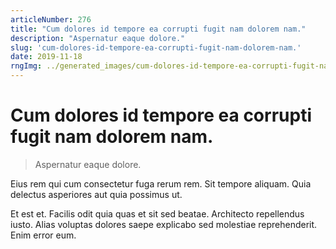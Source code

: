 ```yaml
---
articleNumber: 276
title: "Cum dolores id tempore ea corrupti fugit nam dolorem nam."
description: "Aspernatur eaque dolore."
slug: 'cum-dolores-id-tempore-ea-corrupti-fugit-nam-dolorem-nam.'
date: 2019-11-18
rngImg: ../generated_images/cum-dolores-id-tempore-ea-corrupti-fugit-nam-dolorem-nam..jpg
---
```


# Cum dolores id tempore ea corrupti fugit nam dolorem nam.

> Aspernatur eaque dolore.

Eius rem qui cum consectetur fuga rerum rem. Sit tempore aliquam. Quia delectus asperiores aut quia possimus ut.
 Et est et. Facilis odit quia quas et sit sed beatae. Architecto repellendus iusto. Alias voluptas dolores saepe explicabo sed molestiae reprehenderit. Enim error eum.
